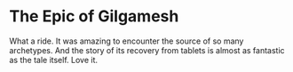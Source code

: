 # The Epic of Gilgamesh

What a ride. It was amazing to encounter the source of so many archetypes. And the story of its recovery from tablets is almost as fantastic as the tale itself. Love it. 